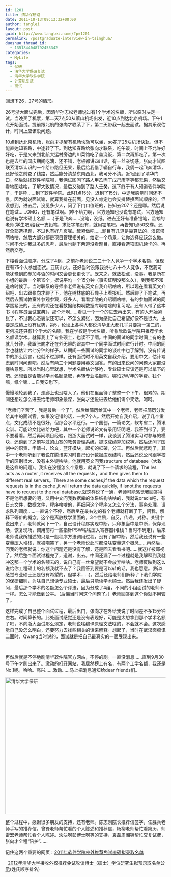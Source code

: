 ```yaml
---
id: 1201
title: 清华保研路
date: 2011-10-13T09:13:32+00:00
author: tanglei
layout: post
guid: http://www.tanglei.name/?p=1201
permalink: /postgraduate-interview-in-tsinghua/
duoshuo_thread_id:
  - 1351844048792453342
categories:
  - MyLife
tags:
  - 保研
  - 清华大学保研复试
  - 清华大学软件学院
  - 计算机复试
  - 面试
---
```

回想下26，27号的情形。

26号浙大面试完后，因清华孙志松老师说过有1个学术的名额，所以临时决定一试。当晚买了机票，第二天7点50从萧山机场出发，近10点到达北京机场。下午1点开始面试。提前跟北航的张向才联系了下，第二天带我一起去面试。据其乐观估计，时间上应该没问题。

10点到达北京机场，张向才提醒有机场快轨可以坐，so花了25块机场快轨，但不能直达知春路，中途转了下。到达知春路给张向才联系，吃午饭，时间上不允许好好吃，于是又来到北航大运村旁边的川菜馆吃了盖浇饭，第二次再那吃了。第一次也是去年的国庆期间吃滴，还不错，老板都讲四川话，有一丝亲切感。张向才试图联系清华认识的一个给带路但无果，最后给我借了辆自行车，我俩一起飞奔清华，还好他之前查了线路，然后能分清楚东南西北，我可分不清。近1点到了清华门口，然后就找软件学院呗，我俩试图问了路人甲乙丙丁戊己庚辛等都无果，然后又看地图啥啥，了解大致情况，最后又碰到了路人壬癸，这下终于有人知道软件学院了，于是呼……到了软件学院。此时1点15分，迟到了15分，中途我感觉时间还不急，因为就说面试嘛，就算我排在前面，见没人肯定也会安排替换面试顺序的。但没想到，进去后，没见多少人，问了下门口值班的，告知去207？还是哪。然后说在笔试……OMG，还有笔试啊。(咋不给力啊，官方通知也没说有笔试，官方通知也说有学术硕士名额……)于是飞奔……没笔，没纸。进去还好有准备铅笔，监考的老师(学生吧)给我一支铅笔，求签字笔没有，就用铅笔吧。再告知1点50交卷。还好全部选择题，不过也有好几页呢。赶紧做吧……题目有几道是靠算法的，汉诺塔啊啥啥，然后大部分都是项目管理相关的，给定一个场景，让你选择应该怎么做。时间不允许我过多的思考，最后也剩下两道没看题目，直接看选项图机读卡的。再然后交卷。

下楼看面试顺序，分成了4组，之前孙老师说二三十个人竞争一个学术名额，但现在有75个人参加面试。亚历山大。还好当时没跟我说七八十个人竞争，不然我可能犹豫到底参加与否的时间又会更长更长了。既来之，就放松点，没事。我是所在小组的最后一个第19个，据说平均一个15分钟（事实证明没那么久），到我都不知道啥时候了。当时联系的导师李老师说有英文自我介绍啥啥，所以现在看看英文介绍吧，出去跟张向才聊了下，他在树林底的石凳子上看报纸。然后聊了下笔试，再然后去面试教室外参观参观，好多人。看看学院的介绍啊啥啥。有的参加面试的同学蛮紧张的，还有的呢还在看数据结构啊数据库啊啥啥的复习呢。还有人带了这本书《程序员面试宝典》，那个汗啊……看见一个一个的进去再出来，有的人开始紧张了，不过我心态貌似还可以，不怎么紧张，因为感觉自己希望好像不是很大，主要是成绩上没有优势，第5，论坛上各种人都说清华北大都几乎只要第一第二的，更何况还只有1个学术的名额。我在学校是学术名额，听张欣欣说学院只推荐学术名额读学术。就算我上了专业硕士，也读不了啊。中间的面试的同学时间上有的也就几分钟，我跟张向才还在外无聊的跟其中一个同学面试时间进行计时。中间的同学也就估计六七分钟的样子。从期间一些面试的同学的谈吐中也了解到，没有传说中的那么厉害，也就不过那样。还有面试时不用英文自我介绍，要用中文，估计考虑到时间问题吧。然后有两三个问题要用英文回答。有的出来说问的问题大家都没懂啥意思。所以当时心里就想，学术名额估计够呛，专业硕士应该还是可以拿下的吧。还想着是否能以学术名额录取，再转专业名额呢，哪怕2W/年的学费。钱个嘛，纸个嘛……自我安慰下。

慢慢地轮到我了，走廊上也没啥人了。他们在里面待了整整一个下午，很累的。期间还想过怎么进去给老师印象最深，张向才还说进去给他们讲个笑话，呵呵。

“老师们辛苦了，我是最后一个了”，然后给简历给其中一个老师，老师把简历分发给其中的面试官。如果没记错的话，一共7个人。然后开始自我介绍，说了几个重点，文化成绩不是很好，但综合水平还行。一个国创，一篇论文，软考省二，腾讯实训。可能论文比较给力吧，其中一个老师说论文有录用证明吧，我答到带了，要不要看看。然后再问项目经验，跟浙大面试时一样，我谈到了腾讯实习时参与的模块，还谈到了之前写过的山寨的教务管理系统，抓取成绩算加权等。然后还问了国创中的职责，申请书，论文，蓝牙模块，起初的框架，分工。再然后就悲剧了，其中一个老师听到了我说在腾讯实习时自己设计数据库表结构，然后还说公司跟学校学的区别很大，没有主外键啥啥。他就用英文问我structure of database（大致是这样的问题）。我实在没懂怎么个意思，就说了下一个请求的流程，The lvs acts as a router ,it receives all the requests，and then gives them to different real servers。There are some caches,if the data which the request requests is in the cache ,it will return the data quickly, if isnot,the requests have to request to the real database.就这样说了一通，老师可能感觉我回答得不是他所想要的吧，又用中文问我数据库的体系结构啥啥的，我就说oracle吧，有日志文件，数据文件，程序啥啥的，再细问这个程序又怎么个分法，事务处理，请求队列调度……一直说个不停，然后坐在最右边的有个老师就打断了下，问我，解释下等价的概念。这个是离散数学里面的，3个性质，自反，传递，对称。关键字说出来了，老师就问下一个，自己设计程序实现中断，只印象当中是中断，保存现场，恢复现场，调用前将一些指针PSW啥啥压入寄存器(堆栈？当时不确定)，后来老师说我所描述的只是一般程序方法调用过程，没有了解中断，然后我还说有一些变量压入堆栈，就被嘲笑了，另一个老师说此时都没啥变量这个概念……再然后，问我的老师就说：你这个问题还是没有了解，还是回去看看书吧……就这样被鄙视了。然后整个面试过程完了，道谢，出去。中间还漏了一个过程就是我解释到我就冲这那一个学术的名额去的，说自己有一丝希望就不会放弃啥啥。老师反映到这么说给你工程硕士的名额我就不去了？我回答到要是可以转的话，我也愿意。(所以感觉专业硕士还是很有希望的，但学术……)。然后还给老师们解释了下我们学院的保研细则，为啥自己想读专业硕士，最后只能读学术硕士。然后我还发出了疑问，最后那个学术的名额怎么个评法，因为分成了4组，不同的小组面试的老师不一样。怎么才能做到公平。（后悔当时问这个问题了。）老师回答到这个你就不用管了。

这样完成了自己整个面试过程，最后出门，张向才在外给我说了时间差不多15分钟左右。时间算长的。此处面试感觉还是没有表现好，可能是太想拿到那个学术名额了吧，不向浙大面试那么淡定，老师说啥编译原理文法啥的，不会就不会。这次感觉自己没怎么明白，还要努力去找些相关的话来解释。想起了，当时在武汉面腾讯二面时，Qwang当时说的，面试就是把自己最真实的一面展现出来。

&nbsp;

再然后就是不停地刷清华软件院官方网站，不停的刷。一直没消息……直到9月30号下午才刷出来了。激动的<a title="清华大学2011年软件学院校外推荐免试直硕拟录取名单" href="http://www.tsinghua.edu.cn/publish/soft/3649/2011/20110929172848279367829/20110929172848279367829_.html" target="_blank">打开网站</a>，我居然榜上有名，有两个工学名额，我还是No.1呢。哈哈。高兴……激动……马上把消息通知给dear friends们。

[<img class="aligncenter size-full wp-image-1202" title="postgraduate-in-tsinghua" src="http://www.tanglei.name/wp-content/uploads/2011/10/postgraduate-in-tsinghua.jpg" alt="清华大学保研" width="683" height="430" />](http://www.tanglei.name/wp-content/uploads/2011/10/postgraduate-in-tsinghua.jpg)

整个过程中，感谢很多朋友的支持，还有老师。陈志刚院长推荐信签字，任胜兵老师手写的推荐信，曾锋老师帮忙看的个人陈述和推荐信，杨柳老师帮忙看简历，师雷宏老师帮忙看个人陈述。泱泱啊彭博士啊等的支持，袁磊周湘锦帮忙交复试费，张向才全程“陪护”……
  

  
记住这两个重要的网页：[2011年软件学院校外推荐免试直硕拟录取名单](http://www.tsinghua.edu.cn/publish/soft/3649/2011/20110929172848279367829/20110929172848279367829_.html)
  
&nbsp;&nbsp;[2012年清华大学接收外校推荐免试攻读博士（硕士）学位研究生拟预录取名单公示](http://yz.tsinghua.edu.cn/docinfo/board/boarddetail.jsp?columnId=025&#038;parentColumnId=0&#038;itemSeq=3513)(姓氏顺序排名)